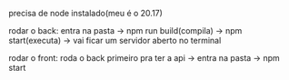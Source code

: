 precisa de node instalado(meu é o 20.17)

rodar o back: entra na pasta -> npm run build(compila) -> npm start(executa) -> vai ficar um servidor aberto no terminal

rodar o front: roda o back primeiro pra ter a api -> entra na pasta -> npm start
